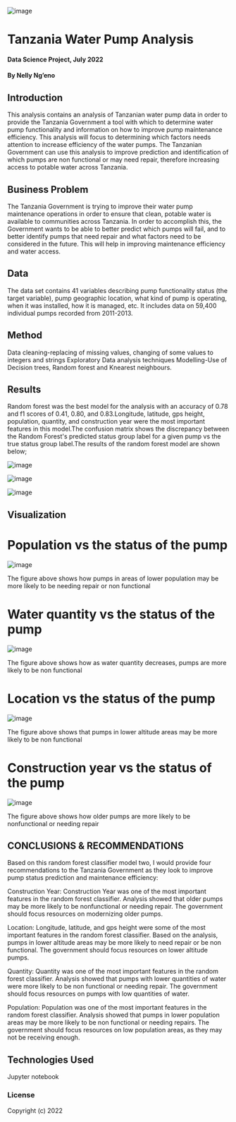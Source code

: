 ![image](https://user-images.githubusercontent.com/85990318/181903849-f2eaac99-e661-4894-849a-589d652bab1a.png)


# Tanzania Water Pump Analysis

#### Data Science Project, July 2022

#### By **Nelly Ng’eno**

## Introduction

This analysis contains an analysis of Tanzanian water pump data in order to provide the Tanzania Government a tool with which to determine water pump functionality and information on how to improve pump maintenance efficiency. This analysis will focus to determining which factors needs attention to increase efficiency of the water pumps. The Tanzanian Government can use this analysis to improve prediction and identification of which pumps are non functional or may need repair, therefore increasing access to potable water across Tanzania.

## Business Problem

The Tanzania Government is trying to improve their water pump maintenance operations in order to ensure that clean, potable water is available to communities across Tanzania. In order to accomplish this, the Government wants to be able to better predict which pumps will fail, and to better identify pumps that need repair and what factors need to be considered in the future. This will help in improving maintenance efficiency and water access.

## Data

The data set contains 41 variables describing pump functionality status (the target variable), pump geographic location, what kind of pump is operating, when it was installed, how it is managed, etc. It includes data on 59,400 individual pumps recorded from 2011-2013.

## Method

Data cleaning-replacing of  missing values, changing of some values to integers and strings
Exploratory Data analysis techniques
Modelling-Use of Decision trees, Random forest and Knearest neighbours.

## Results

Random forest was the best model for the analysis  with an accuracy of 0.78 and f1 scores of 0.41, 0.80, and 0.83.Longitude, latitude, gps height, population, quantity, and construction year were the most important features in this model.The confusion matrix  shows the discrepancy between the Random Forest's predicted status group label for a given pump vs the true status group label.The results of the random forest model are shown below;

![image](https://user-images.githubusercontent.com/85990318/181904145-5fb4bcbd-c1b1-444f-a864-30d21c9dc45d.png)

![image](https://user-images.githubusercontent.com/85990318/181904024-1f93d1d3-7a55-484d-89e4-5abd34edfe25.png)

![image](https://user-images.githubusercontent.com/85990318/181904035-f857b3ca-d05b-4594-9fe8-69a3ec2636de.png)


## Visualization

# Population vs the status of the pump

![image](https://user-images.githubusercontent.com/85990318/181903391-1cfb23a5-210d-4fb8-8e2e-8b6b5e9ec982.png)

The figure above shows how pumps in areas of lower population may be more likely to be needing repair or non functional

# Water quantity vs the status of the pump

![image](https://user-images.githubusercontent.com/85990318/181903461-fd402928-dcd0-4913-859a-ace79bfe580b.png)

The figure above shows how as water quantity decreases, pumps are more likely to be non functional

# Location vs the status of the pump

![image](https://user-images.githubusercontent.com/85990318/181903523-b3e4c9e5-3ef5-4535-8e18-77959c9abe8b.png)

The figure above shows that pumps in lower altitude areas may be more likely to be non functional

# Construction year vs the status of the pump

![image](https://user-images.githubusercontent.com/85990318/181903716-1b8c06ab-e7ff-4892-8c80-36e5c5745dea.png)

The figure above shows how older pumps are more likely to be nonfunctional or needing repair

## CONCLUSIONS & RECOMMENDATIONS

Based on this random forest classifier model two, I would provide four recommendations to the Tanzania Government as they look to improve pump status prediction and maintenance efficiency:

Construction Year: Construction Year was one of the most important features in the random forest classifier. Analysis showed that older pumps may be more likely to be nonfunctional or needing repair. The government should focus resources on modernizing older pumps.

Location: Longitude, latitude, and gps height were some of the most important features in the random forest classifier. Based on the analysis, pumps in lower altitude areas may be more likely to need repair or be non functional. The government should focus resources on lower altitude pumps.

Quantity: Quantity was one of the most important features in the random forest classifier. Analysis showed that pumps with lower quantities of water were more likely to be non functional or needing repair. The government should focus resources on pumps with low quantities of water.

Population: Population was one of the most important features in the random forest classifier. Analysis showed that pumps in lower population areas may be more likely to be non functional or needing repairs. The government should focus resources on low population areas, as they may not be receiving enough.

## Technologies Used
Jupyter notebook

### License
Copyright (c) 2022
